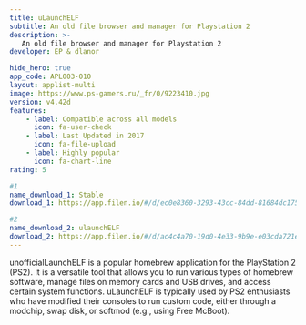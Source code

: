 ```yaml
---
title: uLaunchELF 
subtitle: An old file browser and manager for Playstation 2
description: >-
   An old file browser and manager for Playstation 2
developer: EP & dlanor

hide_hero: true
app_code: APL003-010
layout: applist-multi
image: https://www.ps-gamers.ru/_fr/0/9223410.jpg
version: v4.42d
features:
    - label: Compatible across all models
      icon: fa-user-check
    - label: Last Updated in 2017
      icon: fa-file-upload
    - label: Highly popular
      icon: fa-chart-line
rating: 5

#1
name_download_1: Stable
download_1: https://app.filen.io/#/d/ec0e8360-3293-43cc-84dd-81684dc1751d#9DwSzJTDq7MV8GEtgxgqEIOrcif0Oc19

#2
name_download_2: ulaunchELF
download_2: https://app.filen.io/#/d/ac4c4a70-19d0-4e33-9b9e-e03cda721eba#d4iOVxMwskYmaDp2gcAo1v3Zj5hPtCfN
---
```


unofficialLaunchELF is a popular homebrew application for the PlayStation 2 (PS2). 
It is a versatile tool that allows you to run various types of homebrew software, manage files on memory cards and USB drives, and access certain system functions. 
uLaunchELF is typically used by PS2 enthusiasts who have modified their consoles to run custom code, either through a modchip, swap disk, or softmod (e.g., using Free McBoot).
